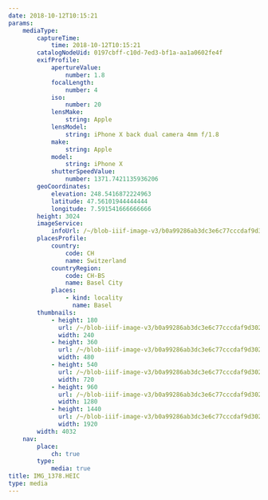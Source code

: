```yaml
---
date: 2018-10-12T10:15:21
params:
    mediaType:
        captureTime:
            time: 2018-10-12T10:15:21
        catalogNodeUid: 0197cbff-c10d-7ed3-bf1a-aa1a0602fe4f
        exifProfile:
            apertureValue:
                number: 1.8
            focalLength:
                number: 4
            iso:
                number: 20
            lensMake:
                string: Apple
            lensModel:
                string: iPhone X back dual camera 4mm f/1.8
            make:
                string: Apple
            model:
                string: iPhone X
            shutterSpeedValue:
                number: 1371.7421135936206
        geoCoordinates:
            elevation: 248.5416872224963
            latitude: 47.56101944444444
            longitude: 7.591541666666666
        height: 3024
        imageService:
            infoUrl: /~/blob-iiif-image-v3/b0a99286ab3dc3e6c77cccdaf9d3023c42e59b86e6340c7ae084825376bc6fa4/info.json
        placesProfile:
            country:
                code: CH
                name: Switzerland
            countryRegion:
                code: CH-BS
                name: Basel City
            places:
                - kind: locality
                  name: Basel
        thumbnails:
            - height: 180
              url: /~/blob-iiif-image-v3/b0a99286ab3dc3e6c77cccdaf9d3023c42e59b86e6340c7ae084825376bc6fa4/full/240%2C180/0/default.jpg
              width: 240
            - height: 360
              url: /~/blob-iiif-image-v3/b0a99286ab3dc3e6c77cccdaf9d3023c42e59b86e6340c7ae084825376bc6fa4/full/480%2C360/0/default.jpg
              width: 480
            - height: 540
              url: /~/blob-iiif-image-v3/b0a99286ab3dc3e6c77cccdaf9d3023c42e59b86e6340c7ae084825376bc6fa4/full/720%2C540/0/default.jpg
              width: 720
            - height: 960
              url: /~/blob-iiif-image-v3/b0a99286ab3dc3e6c77cccdaf9d3023c42e59b86e6340c7ae084825376bc6fa4/full/1280%2C960/0/default.jpg
              width: 1280
            - height: 1440
              url: /~/blob-iiif-image-v3/b0a99286ab3dc3e6c77cccdaf9d3023c42e59b86e6340c7ae084825376bc6fa4/full/1920%2C1440/0/default.jpg
              width: 1920
        width: 4032
    nav:
        place:
            ch: true
        type:
            media: true
title: IMG_1378.HEIC
type: media
---
```

